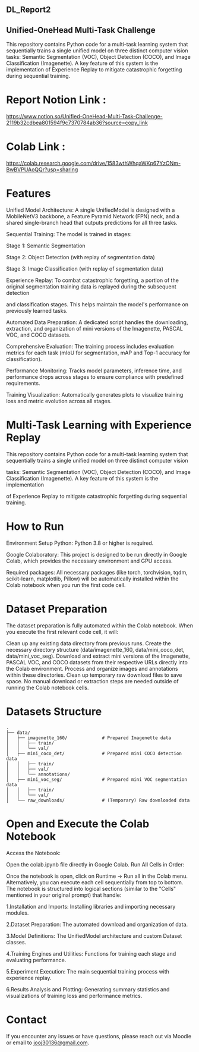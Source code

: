 ## DL_Report2 

## Unified-OneHead Multi-Task Challenge 

This repository contains Python code for a multi-task learning system that sequentially trains a single unified model on three distinct computer vision tasks: Semantic Segmentation (VOC), Object Detection (COCO), and Image Classification (Imagenette). A key feature of this system is the implementation of Experience Replay to mitigate catastrophic forgetting during sequential training.

# Report Notion Link :

https://www.notion.so/Unified-OneHead-Multi-Task-Challenge-2119b32cdbea801594f9c7370784ab36?source=copy_link

# Colab Link :

https://colab.research.google.com/drive/1583wthWhqaWKp67YzONm-BwBVPUAoQQr?usp=sharing

# Features

Unified Model Architecture: A single UnifiedModel is designed with a MobileNetV3 backbone, a Feature Pyramid Network (FPN) neck, and a shared single-branch head that outputs predictions for all three tasks.

Sequential Training: The model is trained in stages:

Stage 1: Semantic Segmentation

Stage 2: Object Detection (with replay of segmentation data)

Stage 3: Image Classification (with replay of segmentation data)

Experience Replay: To combat catastrophic forgetting, a portion of the original segmentation training data is replayed during the subsequent detection 

and classification stages. This helps maintain the model's performance on previously learned tasks.

Automated Data Preparation: A dedicated script handles the downloading, extraction, and organization of mini versions of the Imagenette, PASCAL VOC, and COCO datasets.

Comprehensive Evaluation: The training process includes evaluation metrics for each task (mIoU for segmentation, mAP and Top-1 accuracy for classification).

Performance Monitoring: Tracks model parameters, inference time, and performance drops across stages to ensure compliance with predefined requirements.

Training Visualization: Automatically generates plots to visualize training loss and metric evolution across all stages.

# Multi-Task Learning with Experience Replay

This repository contains Python code for a multi-task learning system that sequentially trains a single unified model on three distinct computer vision 

tasks: Semantic Segmentation (VOC), Object Detection (COCO), and Image Classification (Imagenette). A key feature of this system is the implementation 

of Experience Replay to mitigate catastrophic forgetting during sequential training.

#  How to Run

Environment Setup
Python: Python 3.8 or higher is required.

Google Colaboratory: This project is designed to be run directly in Google Colab, which provides the necessary environment and GPU access.

Required packages: All necessary packages (like torch, torchvision, tqdm, scikit-learn, matplotlib, Pillow) will be automatically installed within the Colab notebook when you run the first code cell.

# Dataset Preparation
The dataset preparation is fully automated within the Colab notebook. When you execute the first relevant code cell, it will:

Clean up any existing data directory from previous runs.
Create the necessary directory structure (data/imagenette_160, data/mini_coco_det, data/mini_voc_seg).
Download and extract mini versions of the Imagenette, PASCAL VOC, and COCO datasets from their respective URLs directly into the Colab environment.
Process and organize images and annotations within these directories.
Clean up temporary raw download files to save space.
No manual download or extraction steps are needed outside of running the Colab notebook cells.

# Datasets Structure

```text
.
├── data/
│   ├── imagenette_160/             # Prepared Imagenette data
│   │   ├── train/
│   │   └── val/
│   ├── mini_coco_det/              # Prepared mini COCO detection data
│   │   ├── train/
│   │   ├── val/
│   │   └── annotations/
│   ├── mini_voc_seg/               # Prepared mini VOC segmentation data
│   │   ├── train/
│   │   └── val/
│   └── raw_downloads/              # (Temporary) Raw downloaded data

```
# Open and Execute the Colab Notebook
Access the Notebook:

Open the colab.ipynb file directly in Google Colab.
Run All Cells in Order:

Once the notebook is open, click on Runtime -> Run all in the Colab menu.
Alternatively, you can execute each cell sequentially from top to bottom.
The notebook is structured into logical sections (similar to the "Cells" mentioned in your original prompt) that handle:

1.Installation and Imports: Installing libraries and importing necessary modules.

2.Dataset Preparation: The automated download and organization of data.

3.Model Definitions: The UnifiedModel architecture and custom Dataset classes.

4.Training Engines and Utilities: Functions for training each stage and evaluating performance.

5.Experiment Execution: The main sequential training process with experience replay.

6.Results Analysis and Plotting: Generating summary statistics and visualizations of training loss and performance metrics.

# Contact
If you encounter any issues or have questions, please reach out via Moodle or email to jooj30136@gmail.com.
